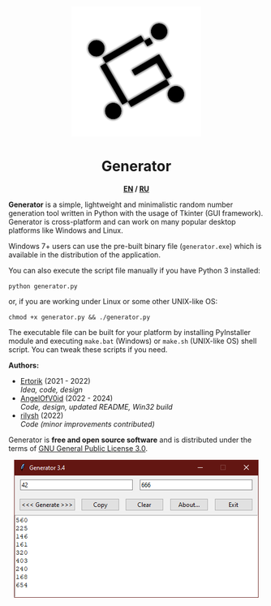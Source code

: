 <div align="center">

![Generator](logo.png)

# Generator

**[EN](README.md) / [RU](README-RU.md)**

</div>

**Generator** is a simple, lightweight and minimalistic random number
generation tool written in Python with the usage of Tkinter (GUI framework).
Generator is cross-platform and can work on many popular desktop platforms
like Windows and Linux.

Windows 7+ users can use the pre-built binary file (`generator.exe`)
which is available in the distribution of the application.

You can also execute the script file manually if you have Python 3 installed:

```
python generator.py
```

or, if you are working under Linux or some other UNIX-like OS:

```
chmod +x generator.py && ./generator.py
```

The executable file can be built for your platform by installing
PyInstaller module and executing `make.bat` (Windows)
or `make.sh` (UNIX-like OS) shell script. You can tweak these scripts
if you need.

**Authors:**
* [Ertorik](https://github.com/MrErtor) (2021 - 2022)\
*Idea, code, design*
* [AngelOfV0id](https://github.com/AngelOfV0id) (2022 - 2024)\
*Code, design, updated README, Win32 build*
* [rilysh](https://github.com/rilysh) (2022)\
*Code (minor improvements contributed)*

Generator is **free and open source software**
and is distributed under the terms of
[GNU General Public License 3.0](license.txt).

<div align="center">

![Generator running under Windows 10](shot.png)

</div>